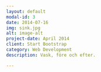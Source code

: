 ```yaml
---
layout: default
modal-id: 3
date: 2014-07-16
img: sink.jpg
alt: image-alt
project-date: April 2014
client: Start Bootstrap
category: Web Development
description: Vask, före och efter. 

---
```

